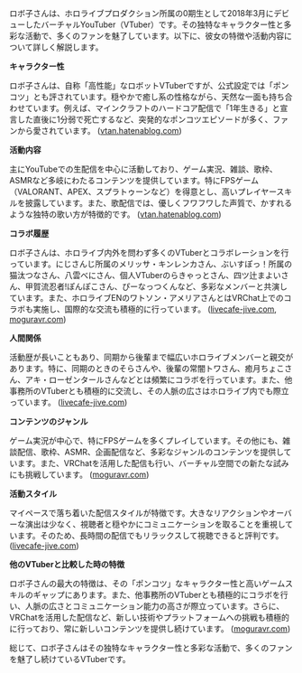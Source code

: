ロボ子さんは、ホロライブプロダクション所属の0期生として2018年3月にデビューしたバーチャルYouTuber（VTuber）です。その独特なキャラクター性と多彩な活動で、多くのファンを魅了しています。以下に、彼女の特徴や活動内容について詳しく解説します。

**キャラクター性**

ロボ子さんは、自称「高性能」なロボットVTuberですが、公式設定では「ポンコツ」とも評されています。穏やかで癒し系の性格ながら、天然な一面も持ち合わせています。例えば、マインクラフトのハードコア配信で「1年生きる」と宣言した直後に1分弱で死亡するなど、突発的なポンコツエピソードが多く、ファンから愛されています。 ([vtan.hatenablog.com](https://vtan.hatenablog.com/entry/2024/01/02/175750?utm_source=openai))

**活動内容**

主にYouTubeでの生配信を中心に活動しており、ゲーム実況、雑談、歌枠、ASMRなど多岐にわたるコンテンツを提供しています。特にFPSゲーム（VALORANT、APEX、スプラトゥーンなど）を得意とし、高いプレイヤースキルを披露しています。また、歌配信では、優しくフワフワした声質で、かすれるような独特の歌い方が特徴的です。 ([vtan.hatenablog.com](https://vtan.hatenablog.com/entry/2024/01/02/175750?utm_source=openai))

**コラボ履歴**

ロボ子さんは、ホロライブ内外を問わず多くのVTuberとコラボレーションを行っています。にじさんじ所属のメリッサ・キンレンカさん、ぶいすぽっ！所属の猫汰つなさん、八雲べにさん、個人VTuberのらきゃっとさん、四ツ辻まよいさん、甲賀流忍者!ぽんぽこさん、ぴーなっつくんなど、多彩なメンバーと共演しています。また、ホロライブENのワトソン・アメリアさんとはVRChat上でのコラボも実施し、国際的な交流も積極的に行っています。 ([livecafe-jive.com](https://livecafe-jive.com/roboko-unpopular/?utm_source=openai), [moguravr.com](https://www.moguravr.com/robocosan-watson-amelia-collabo/?utm_source=openai))

**人間関係**

活動歴が長いこともあり、同期から後輩まで幅広いホロライブメンバーと親交があります。特に、同期のときのそらさんや、後輩の常闇トワさん、癒月ちょこさん、アキ・ローゼンタールさんなどとは頻繁にコラボを行っています。また、他事務所のVTuberとも積極的に交流し、その人脈の広さはホロライブ内でも際立っています。 ([livecafe-jive.com](https://livecafe-jive.com/roboko-unpopular/?utm_source=openai))

**コンテンツのジャンル**

ゲーム実況が中心で、特にFPSゲームを多くプレイしています。その他にも、雑談配信、歌枠、ASMR、企画配信など、多彩なジャンルのコンテンツを提供しています。また、VRChatを活用した配信も行い、バーチャル空間での新たな試みにも挑戦しています。 ([moguravr.com](https://www.moguravr.com/robocosan-watson-amelia-collabo/?utm_source=openai))

**活動スタイル**

マイペースで落ち着いた配信スタイルが特徴です。大きなリアクションやオーバーな演出は少なく、視聴者と穏やかにコミュニケーションを取ることを重視しています。そのため、長時間の配信でもリラックスして視聴できると評判です。 ([livecafe-jive.com](https://livecafe-jive.com/roboko-unpopular/?utm_source=openai))

**他のVTuberと比較した時の特徴**

ロボ子さんの最大の特徴は、その「ポンコツ」なキャラクター性と高いゲームスキルのギャップにあります。また、他事務所のVTuberとも積極的にコラボを行い、人脈の広さとコミュニケーション能力の高さが際立っています。さらに、VRChatを活用した配信など、新しい技術やプラットフォームへの挑戦も積極的に行っており、常に新しいコンテンツを提供し続けています。 ([moguravr.com](https://www.moguravr.com/robocosan-watson-amelia-collabo/?utm_source=openai))

総じて、ロボ子さんはその独特なキャラクター性と多彩な活動で、多くのファンを魅了し続けているVTuberです。 